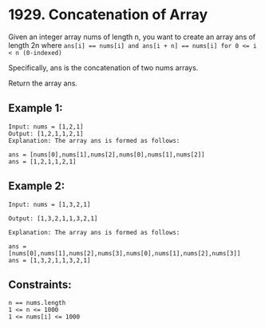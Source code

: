 # **1929. Concatenation of Array**

Given an integer array nums of length n, you want to create an array ans of length 2n where `ans[i] == nums[i] and ans[i + n] == nums[i] for 0 <= i < n (0-indexed)`

Specifically, ans is the concatenation of two nums arrays.

Return the array ans.

## **Example 1:**

    Input: nums = [1,2,1]
    Output: [1,2,1,1,2,1]
    Explanation: The array ans is formed as follows:

    ans = [nums[0],nums[1],nums[2],nums[0],nums[1],nums[2]]
    ans = [1,2,1,1,2,1]

## **Example 2:**

    Input: nums = [1,3,2,1]

    Output: [1,3,2,1,1,3,2,1]

    Explanation: The array ans is formed as follows:

    ans = [nums[0],nums[1],nums[2],nums[3],nums[0],nums[1],nums[2],nums[3]]
    ans = [1,3,2,1,1,3,2,1]

## **Constraints:**

    n == nums.length
    1 <= n <= 1000
    1 <= nums[i] <= 1000

